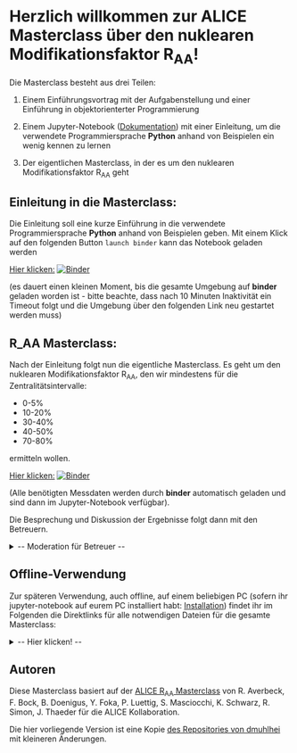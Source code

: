 # Herzlich willkommen zur ALICE Masterclass über den nuklearen Modifikationsfaktor R<sub>AA</sub>!

Die Masterclass besteht aus drei Teilen:

1) Einem Einführungsvortrag mit der Aufgabenstellung und einer Einführung in objektorienterter Programmierung

2) Einem Jupyter-Notebook ([Dokumentation](https://jupyter-notebook.readthedocs.io/en/stable/notebook.html#notebook-user-interface)) mit einer Einleitung, um die verwendete Programmiersprache __Python__ anhand von Beispielen ein wenig kennen zu lernen

3) Der eigentlichen Masterclass, in der es um den nuklearen Modifikationsfaktor R<sub>AA</sub> geht

## Einleitung in die Masterclass: 

Die Einleitung soll eine kurze Einführung in die verwendete Programmiersprache __Python__ anhand von Beispielen geben. Mit einem Klick auf den folgenden Button ```launch binder``` kann das Notebook geladen werden

[Hier klicken:](https://mybinder.org/v2/gh/NTW-Muenster/alice-mc-raa/HEAD?filepath=ALICE_RAA_Einleitung.ipynb)
[![Binder](https://mybinder.org/badge_logo.svg)](https://mybinder.org/v2/gh/NTW-Muenster/alice-mc-raa/HEAD?filepath=ALICE_RAA_Einleitung.ipynb)


 (es dauert einen kleinen Moment, bis die gesamte Umgebung auf __binder__ geladen worden ist - bitte beachte, dass nach 10 Minuten Inaktivität ein Timeout folgt und die Umgebung über den folgenden Link neu gestartet werden muss)

## R_AA Masterclass: 

Nach der Einleitung folgt nun die eigentliche Masterclass. Es geht um den nuklearen Modifikationsfaktor R<sub>AA</sub>, den wir mindestens für die Zentralitätsintervalle:

*  0-5%
* 10-20%
* 30-40% 
* 40-50%
* 70-80% 

ermitteln wollen. 

[Hier klicken:](https://mybinder.org/v2/gh/RAverbeck/alice-mc-raa-eng/HEAD?filepath=ALICE_RAA_eng.ipynb)
[![Binder](https://mybinder.org/badge_logo.svg)](https://mybinder.org/v2/gh/RAverbeck/alice-mc-raa-eng/HEAD?filepath=ALICE_RAA_eng.ipynb)

(Alle benötigten Messdaten werden durch __binder__ automatisch geladen und sind dann im Jupyter-Notebook verfügbar).

Die Besprechung und Diskussion der Ergebnisse folgt dann mit den Betreuern.
<details>
 <summary> -- Moderation für Betreuer -- </summary>
<br>

Das Zusammenführen der Ergebnisse erfolgt in einem weiteren Notebook, dass von einem Betreuer geöffnet wird.

[Hier klicken:](https://mybinder.org/v2/gh/NTW-Muenster/alice-mc-raa/HEAD?filepath=ALICE_RAA_Moderation.ipynb)
[![Binder](https://mybinder.org/badge_logo.svg)](https://mybinder.org/v2/gh/NTW-Muenster/alice-mc-raa/HEAD?filepath=ALICE_RAA_Moderation.ipynb)

</details>

## Offline-Verwendung

Zur späteren Verwendung, auch offline, auf einem beliebigen PC (sofern ihr jupyter-notebook auf eurem PC installiert habt: [Installation](https://jupyter.org/install)) findet ihr im Folgenden die Direktlinks für alle notwendigen Dateien für die gesamte Masterclass:

<details>
 <summary> -- Hier klicken! -- </summary>
<br>

*  __ALICE_RAA_Einleitung__
	- https://github.com/NTW-Muenster/alice-mc-raa/blob/master/ALICE_RAA_Einleitung.ipynb
*  __ALICE_RAA__
	- https://github.com/NTW-Muenster/alice-mc-raa/blob/master/ALICE_RAA.ipynb
*  __track_info.pkl__ (~144 MB)
	- https://uni-muenster.sciebo.de/s/rjmGmdv58SB1thv/download
*  __event_information.csv__ (~  1 MB)
	- https://uni-muenster.sciebo.de/s/8qFIrI4VxkISthH/download
* __pp_reference.dat__ (~  1 kB)
	- https://uni-muenster.sciebo.de/s/m11BefkkkE2AQBJ/download

</details>

## Autoren

Diese Masterclass basiert auf der [ALICE R<sub>AA</sub> Masterclass](http://www-alice.gsi.de/masterclass/) von R. Averbeck, F. Bock, B. Doenigus, Y. Foka, P. Luettig, S. Masciocchi, K. Schwarz, R. Simon, J. Thaeder für die ALICE Kollaboration. 

Die hier vorliegende Version ist eine Kopie [des Repositories von dmuhlhei](https://github.com/dmuhlhei/ALICE_MC_RAA) mit kleineren Änderungen.
